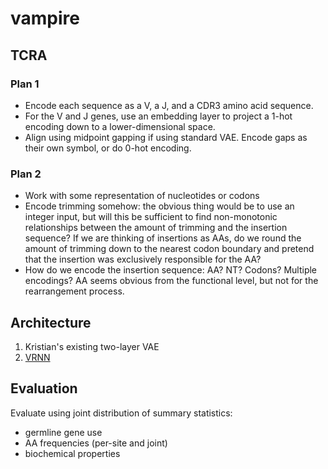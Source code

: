 # vampire


## TCRA

### Plan 1

* Encode each sequence as a V, a J, and a CDR3 amino acid sequence.
* For the V and J genes, use an embedding layer to project a 1-hot encoding down to a lower-dimensional space.
* Align using midpoint gapping if using standard VAE. Encode gaps as their own symbol, or do 0-hot encoding.

### Plan 2

* Work with some representation of nucleotides or codons
* Encode trimming somehow: the obvious thing would be to use an integer input, but will this be sufficient to find non-monotonic relationships between the amount of trimming and the insertion sequence? If we are thinking of insertions as AAs, do we round the amount of trimming down to the nearest codon boundary and pretend that the insertion was exclusively responsible for the AA?
* How do we encode the insertion sequence: AA? NT? Codons? Multiple encodings? AA seems obvious from the functional level, but not for the rearrangement process.


## Architecture

1. Kristian's existing two-layer VAE
2. [VRNN](http://arxiv.org/abs/1506.02216)


## Evaluation

Evaluate using joint distribution of summary statistics:

* germline gene use
* AA frequencies (per-site and joint)
* biochemical properties
